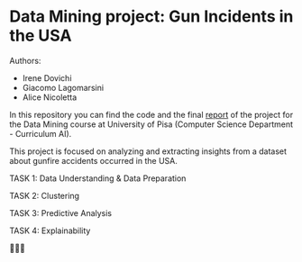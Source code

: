 # Data Mining project: Gun Incidents in the USA

Authors:
- Irene Dovichi
- Giacomo Lagomarsini
- Alice Nicoletta

In this repository you can find the code and the final [report](https://github.com/irenedovichi/DM-project/blob/master/DM_Report.pdf) of the project for the Data Mining course at University of Pisa (Computer Science Department - Curriculum AI).

This project is focused on analyzing and extracting insights from a dataset about gunfire accidents occurred in the USA.

TASK 1: Data Understanding & Data Preparation

TASK 2: Clustering

TASK 3: Predictive Analysis

TASK 4: Explainability

🐰🐰🐰
